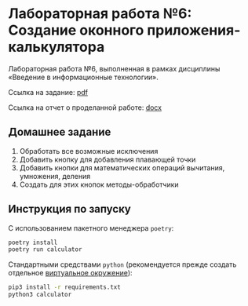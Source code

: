 # Лабораторная работа №6: Создание оконного приложения-калькулятора

Лабораторная работа №6, выполненная в рамках дисциплины «Введение в информационные технологии».

Ссылка на задание: [pdf](appendix/task.pdf)

Ссылка на отчет о проделанной работе: [docx](appendix/report.docx)

## Домашнее задание

1. Обработать все возможные исключения
2. Добавить кнопку для добавления плавающей точки
3. Добавить кнопки для математических операций вычитания, умножения, деления
4. Создать для этих кнопок методы-обработчики

## Инструкция по запуску

С использованием пакетного менеджера `poetry`:

```bash
poetry install
poetry run calculator
```

Стандартными средствами `python` (рекомендуется прежде создать отдельное [виртуальное окружение](https://docs.python.org/3/library/venv.html)):

```bash
pip3 install -r requirements.txt
python3 calculator
```
